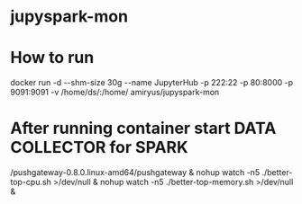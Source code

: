 # jupyspark-mon

# How to run
docker run -d --shm-size 30g --name JupyterHub -p 222:22 -p 80:8000 -p 9091:9091 -v /home/ds/:/home/ amiryus/jupyspark-mon

# After running container start DATA COLLECTOR for SPARK
/pushgateway-0.8.0.linux-amd64/pushgateway &
nohup watch -n5 ./better-top-cpu.sh >/dev/null &
nohup watch -n5 ./better-top-memory.sh >/dev/null &


